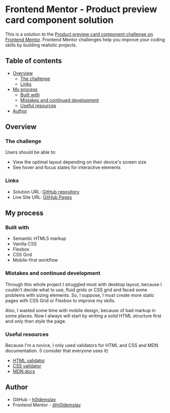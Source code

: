 # Frontend Mentor - Product preview card component solution

This is a solution to the [Product preview card component challenge on Frontend Mentor](https://www.frontendmentor.io/challenges/product-preview-card-component-GO7UmttRfa). Frontend Mentor challenges help you improve your coding skills by building realistic projects. 

## Table of contents

- [Overview](#overview)
  - [The challenge](#the-challenge)
  - [Links](#links)
- [My process](#my-process)
  - [Built with](#built-with)
  - [Mistakes and continued development](#mistakes-and-continued-development)
  - [Useful resources](#useful-resources)
- [Author](#author)


## Overview

### The challenge

Users should be able to:

- View the optimal layout depending on their device's screen size
- See hover and focus states for interactive elements

### Links

- Solution URL: [GitHub repository](https://github.com/h0ldemslav/frontend-mentor-challenges/tree/master/newbie/product-preview-card-component-main)
- Live Site URL: [GitHub Pages](https://h0ldemslav.github.io/frontend-mentor-challenges/newbie/product-preview-card-component-main/)

## My process

### Built with

- Semantic HTML5 markup
- Vanilla CSS 
- Flexbox
- CSS Grid
- Mobile-first workflow


### Mistakes and continued development

Through this whole project I struggled most with desktop layout, because I couldn't decide what to use, fluid grids or CSS grid and faced some problems with sizing elements. So, I suppose, I must create more static pages with CSS Grid or Flexbox to improve my skills.   

Also, I wasted some time with mobile design, because of bad markup in some places. Now I always will start by writing a _solid_ HTML structure first and only then style the page.


### Useful resources

Because I'm a novice, I only used validators for HTML and CSS and MDN documentation. (I consider that everyone uses it)

- [HTML validator](https://validator.w3.org/#validate_by_input)
- [CSS validator](https://jigsaw.w3.org/css-validator/validator.html.en#validate_by_input)
- [MDN docs](https://developer.mozilla.org/en-US/)


## Author

- GitHub - [h0ldemslav](https://github.com/h0ldemslav)
- Frontend Mentor - [@h0ldemslav](https://www.frontendmentor.io/profile/h0ldemslav)
